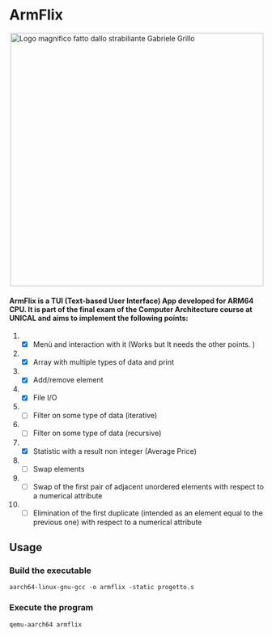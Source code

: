 # ArmFlix
<img src="https://i.imgur.com/hNINSrj.png" title="Logo magnifico fatto dallo strabiliante Gabriele Grillo" style="width: 500px; display: block; margin-left: auto; margin-right: auto;">

#### ArmFlix is a TUI (Text-based User Interface) App developed for ARM64 CPU. It is part of the final exam of the Computer Architecture course at UNICAL and aims to implement the following points:  

1. - [X] Menù and interaction with it (Works but It needs the other points. )

2. - [X] Array with multiple types of data and print

3. - [X] Add/remove element

4. - [X] File I/O

5. - [ ] Filter on some type of data (iterative)

6. - [ ] Filter on some type of data (recursive)

7. - [X] Statistic with a result non integer (Average Price)

8. - [ ] Swap elements

9. - [ ] Swap of the first pair of adjacent unordered elements with respect to a numerical attribute

10. - [ ] Elimination of the first duplicate (intended as an element equal to the previous one) with respect to a numerical attribute

## Usage
### Build the executable
`aarch64-linux-gnu-gcc -o armflix -static progetto.s`

### Execute the program  
`qemu-aarch64 armflix`
